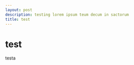 ```yaml
---
layout: post
description: testing lorem ipsum teum decum in sactorum
title: test
---
```


# test

testa
